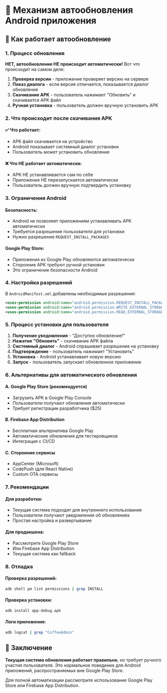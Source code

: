 # 📱 Механизм автообновления Android приложения

## 🔄 Как работает автообновление

### 1. Процесс обновления

**НЕТ, автообновление НЕ происходит автоматически!** Вот что происходит на самом деле:

1. **Проверка версии** - приложение проверяет версию на сервере
2. **Показ диалога** - если версия отличается, показывается диалог обновления
3. **Скачивание APK** - пользователь нажимает "Обновить" и скачивается APK файл
4. **Ручная установка** - пользователь должен вручную установить APK

### 2. Что происходит после скачивания APK

#### ✅ Что работает:

- APK файл скачивается на устройство
- Android показывает системный диалог установки
- Пользователь может установить обновление

#### ❌ Что НЕ работает автоматически:

- APK НЕ устанавливается сам по себе
- Приложение НЕ перезапускается автоматически
- Пользователь должен вручную подтвердить установку

### 3. Ограничения Android

#### Безопасность:

- Android не позволяет приложениям устанавливать APK автоматически
- Требуется разрешение пользователя для установки
- Нужно разрешение `REQUEST_INSTALL_PACKAGES`

#### Google Play Store:

- Приложения из Google Play обновляются автоматически
- Сторонние APK требуют ручной установки
- Это ограничение безопасности Android

### 4. Настройка разрешений

В `AndroidManifest.xml` добавлены необходимые разрешения:

```xml
<uses-permission android:name="android.permission.REQUEST_INSTALL_PACKAGES" />
<uses-permission android:name="android.permission.WRITE_EXTERNAL_STORAGE" />
<uses-permission android:name="android.permission.READ_EXTERNAL_STORAGE" />
```

### 5. Процесс установки для пользователя

1. **Получение уведомления** - "Доступно обновление!"
2. **Нажатие "Обновить"** - скачивание APK файла
3. **Системный диалог** - Android спрашивает разрешение на установку
4. **Подтверждение** - пользователь нажимает "Установить"
5. **Установка** - Android устанавливает новую версию
6. **Запуск** - пользователь запускает обновленное приложение

### 6. Альтернативы для автоматического обновления

#### A. Google Play Store (рекомендуется)

- Загрузить APK в Google Play Console
- Пользователи получают обновления автоматически
- Требует регистрации разработчика ($25)

#### B. Firebase App Distribution

- Бесплатная альтернатива Google Play
- Автоматические обновления для тестировщиков
- Интеграция с CI/CD

#### C. Сторонние сервисы

- AppCenter (Microsoft)
- CodePush (для React Native)
- Custom OTA сервисы

### 7. Рекомендации

#### Для разработки:

- Текущая система подходит для внутреннего использования
- Пользователи получают уведомления об обновлениях
- Простая настройка и развертывание

#### Для продакшена:

- Рассмотрите Google Play Store
- Или Firebase App Distribution
- Текущая система как fallback

### 8. Отладка

#### Проверка разрешений:

```bash
adb shell pm list permissions | grep INSTALL
```

#### Проверка установки:

```bash
adb install app-debug.apk
```

#### Логи приложения:

```bash
adb logcat | grep "CoffeeAdmin"
```

## 🎯 Заключение

**Текущая система обновления работает правильно**, но требует ручного участия пользователя. Это нормальное поведение для Android приложений, распространяемых вне Google Play Store.

Для полной автоматизации рассмотрите использование Google Play Store или Firebase App Distribution.
